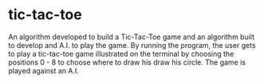 # tic-tac-toe
An algorithm developed to build a Tic-Tac-Toe game and an algorithm built to develop and A.I. to play the game. By running the program, the user gets to play a tic-tac-toe game illustrated on the terminal by choosing the positions 0 - 8 to choose where to draw his draw his circle. The game is played against an A.I.
